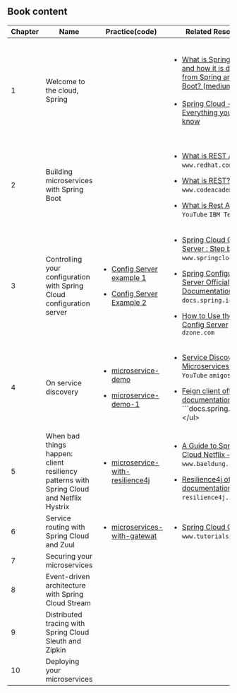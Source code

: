
## Book content 

|Chapter|Name|Practice(code)|Related Resource|Status|
|-------|----|--------------|----------------|------|
|1|Welcome to the cloud, Spring| | <ul></br><li>[What is Spring Cloud and how it is different from Spring and Spring Boot? (medium.com)](https://medium.com/javarevisited/what-is-spring-cloud-and-how-it-is-different-from-spring-and-spring-boot-128d276a1432)</li> </br> <li>[Spring Cloud - Everything you need to know](https://www.adservio.fr/post/spring-cloud-everything-you-need-to-know)</li></br></ul>|:heavy_check_mark:|
|2|Building microservices with Spring Boot||<ul><p><li>[What is REST API ?](https://www.redhat.com/en/topics/api/what-is-a-rest-api#:~:text=choose%20Red%20Hat%3F-,Overview,by%20computer%20scientist%20Roy%20Fielding.) ```www.redhat.com```</li><p><li>[What is REST?](www.codecademy.com)    ```www.codeacademy.com```</li> <p> <li>[What is Rest Api](https://www.youtube.com/watch?v=lsMQRaeKNDk) ```YouTube``` ```IBM Technology```</li><p></ul>|:heavy_check_mark:|
|3|Controlling your configuration with Spring Cloud configuration server|<ul><li>[Config Server example 1](https://github.com/abbos0123/Computer-Science-Books/tree/main/Spring/Microservices/Microservices-in-Action/Practice/chapter-3/microservices-config-server-example-1)</li><p><li>[Config Server Example 2](https://github.com/abbos0123/Computer-Science-Books/tree/main/Spring/Microservices/Microservices-in-Action/Practice/chapter-3/microsevices-config-server-example-2)</li></ul>|<ul><p><li>[Spring Cloud Config Server : Step by Step](https://www.springcloud.io/post/2022-03/spring-cloud-config-server-step-by-step/#gsc.tab=0) ```www.springcloud.io```</li><p><li>[Spring Configuration Server Official Documentation](https://docs.spring.io/spring-cloud-config/docs/current/reference/html/)  ```docs.spring.io```</li><p><li>[How to Use the Spring Config Server](https://dzone.com/articles/using-spring-config-server)</li>  ```dzone.com``` <p></ul>|:heavy_check_mark:|
|4|On service discovery|<p><ul><li>[microservice-demo](https://github.com/abbos0123/Computer-Science-Books/tree/main/Spring/Microservices/Microservices-in-Action/Practice/chapter-4/microservice-demo)</li><p><li>[microservice-demo-1](https://github.com/abbos0123/Computer-Science-Books/tree/main/Spring/Microservices/Microservices-in-Action/Practice/chapter-4/microservice-demo-1)</li></ul><p>|<ul><p><li>[Service Discovery and Microservices Tutorial](https://www.youtube.com/watch?v=-gLLeoS1m6s&t=2s) ```YouTube``` ```amigoscode```</li><p><li>[Feign client official documentation](https://docs.spring.io/spring-cloud-openfeign/docs/current/reference/html/#:~:text=Feign%20is%20a%20declarative%20web,supports%20pluggable%20encoders%20and%20decoders.)</li> ```docs.spring.io```<p></ul>|:heavy_check_mark:|
|5|When bad things happen: client resiliency patterns with Spring Cloud and Netflix Hystrix|<p><ul><li>[microservice-with-resilience4j](https://github.com/abbos0123/Computer-Science-Books/tree/main/Spring/Microservices/Microservices-in-Action/Practice/chapter-5/microservice-with-resilience4j)</li></ul><p>|<p><ul><li>[A Guide to Spring Cloud Netflix – Hystrix](https://github.com/abbos0123/Computer-Science-Books/blob/main/Spring/Microservices/Microservices-in-Action/Practice/chapter-5/A%20Guide%20to%20Spring%20Cloud%20Netflix%20-%20Hystrix%20_%20Baeldung.pdf) ```www.baeldung.com```</li><p><li>[Resilience4j official documentation](https://resilience4j.readme.io/docs/circuitbreaker)  ```resilience4j.readme.io```</li></ul><p>|:heavy_check_mark:|
|6|Service routing with <br />Spring Cloud and Zuul|<ul><p><li>[microservices-with-gatewat](https://github.com/abbos0123/Computer-Science-Books/tree/main/Spring/Microservices/Microservices-in-Action/Practice/chapter-6/microservice-app)</li><p></ul>|<p><ul><li>[Spring Cloud Gateway](https://github.com/abbos0123/Computer-Science-Books/blob/main/Spring/Microservices/Microservices-in-Action/Spring%20Cloud%20-%20Gateway.pdf)<br>```www.tutorialspoint.com```</li></ul><p>|:heavy_check_mark:|
|7|Securing your microservices|||:book:|
|8|Event-driven architecture <br/> with Spring Cloud Stream|||:hourglass:|
|9|Distributed tracing with <br/> Spring Cloud Sleuth and Zipkin|||:hourglass:|
|10|Deploying your <br/> microservices|||:hourglass:|
